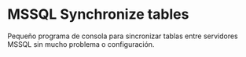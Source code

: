 # MSSQL Synchronize tables
Pequeño programa de consola para sincronizar tablas entre servidores MSSQL sin mucho problema o configuración.

